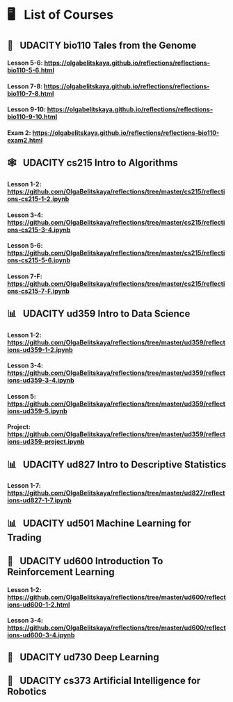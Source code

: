 
# &#x1F5A5; &nbsp; List of Courses

## &#x1F517; &nbsp; UDACITY bio110 Tales from the Genome
#### Lesson 5-6: https://olgabelitskaya.github.io/reflections/reflections-bio110-5-6.html
#### Lesson 7-8: https://olgabelitskaya.github.io/reflections/reflections-bio110-7-8.html
#### Lesson 9-10: https://olgabelitskaya.github.io/reflections/reflections-bio110-9-10.html
#### Exam 2: https://olgabelitskaya.github.io/reflections/reflections-bio110-exam2.html

## &#x1F578; &nbsp; UDACITY cs215   Intro to Algorithms
####  Lesson 1-2: https://github.com/OlgaBelitskaya/reflections/tree/master/cs215/reflections-cs215-1-2.ipynb
####  Lesson 3-4: https://github.com/OlgaBelitskaya/reflections/tree/master/cs215/reflections-cs215-3-4.ipynb
####  Lesson 5-6: https://github.com/OlgaBelitskaya/reflections/tree/master/cs215/reflections-cs215-5-6.ipynb
####  Lesson 7-F: https://github.com/OlgaBelitskaya/reflections/tree/master/cs215/reflections-cs215-7-F.ipynb

##  &#x1F4CA; &nbsp; UDACITY ud359 Intro to Data Science
####  Lesson 1-2: https://github.com/OlgaBelitskaya/reflections/tree/master/ud359/reflections-ud359-1-2.ipynb
####  Lesson 3-4: https://github.com/OlgaBelitskaya/reflections/tree/master/ud359/reflections-ud359-3-4.ipynb
####  Lesson 5: https://github.com/OlgaBelitskaya/reflections/tree/master/ud359/reflections-ud359-5.ipynb
#### Project: https://github.com/OlgaBelitskaya/reflections/tree/master/ud359/reflections-ud359-project.ipynb

##  &#x1F4CA; &nbsp; UDACITY ud827 Intro to Descriptive Statistics
####  Lesson 1-7: https://github.com/OlgaBelitskaya/reflections/tree/master/ud827/reflections-ud827-1-7.ipynb

##  &#x1F4CA; &nbsp; UDACITY ud501 Machine Learning for Trading

##  &#x1F916; &nbsp; UDACITY ud600 Introduction To Reinforcement Learning

####  Lesson 1-2: https://github.com/OlgaBelitskaya/reflections/tree/master/ud600/reflections-ud600-1-2.html
####  Lesson 3-4: https://github.com/OlgaBelitskaya/reflections/tree/master/ud600/reflections-ud600-3-4.ipynb

##  &#x1F916; &nbsp; UDACITY ud730 Deep Learning

##  &#x1F916; &nbsp; UDACITY cs373 Artificial Intelligence for Robotics
